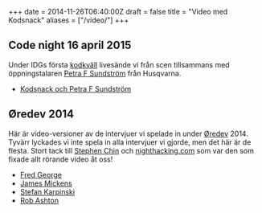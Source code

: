 +++
date = 2014-11-26T06:40:00Z
draft = false
title = "Video med Kodsnack"
aliases = ["/video/"]
+++

## Code night 16 april 2015
Under IDGs första [kodkväll][codenight] livesände vi från scen tillsammans med öppningstalaren [Petra F Sundström][petra] från Husqvarna.
<ul>
	<li><a href="http://pa3aa9d73.lwcdn.com/v-33f41d74-3177-48bd-a2bf-0e6beae8ed97.mp4">Kodsnack och Petra F Sundström</a></li>
</ul>

[codenight]: http://www.codenight.se "Code night"
[petra]: https://www.twitter.com/petrasunds "Petra"

## Øredev 2014
Här är video-versioner av de intervjuer vi spelade in under
[&Oslash;redev][oredev] 2014. Tyvärr lyckades vi inte spela in alla
intervjuer vi gjorde, men det här är de flesta. Stort tack till
[Stephen Chin][stephen] och [nighthacking.com][night] som var den som
fixade allt rörande video åt oss!

  [oredev]: http://oredev.org/ "Oredev"
  [stephen]: http://steveonjava.com/ "steveonjava.com"
  [night]: http://nighthacking.com/ "nighthacking.com"

<ul>
<li><a href="http://nighthacking.com/kodsnack-interviewing-fred-george/">Fred George</a></li>
<li><a href="http://nighthacking.com/kodsnack-interviewing-james-mickens/">James Mickens</a></li>
<li><a href="http://nighthacking.com/kodsnack-interviewing-stefan-karpinski/">Stefan Karpinski</a></li>
<li><a href="http://nighthacking.com/kodsnack-interviewing-rob-ashton/">Rob Ashton</a></li>
</ul>
